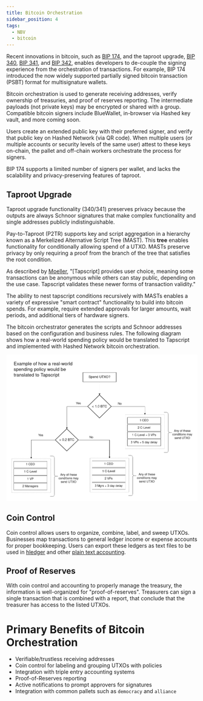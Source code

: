 ```yaml
---
title: Bitcoin Orchestration
sidebar_position: 4
tags:
  - NBV
  - bitcoin
---
```


<head>
  <title>Hashed Network Bitcoin Orchestration</title>
  <meta charSet="utf-8" />
  <meta property="og:image" content="https://docs.hashed.network/img/taproot-example.png" />
  <meta property="og:description" content="The bitcoin orchestrator generates the scripts and Schnoor addresses based on the configuration and business rules. The following diagram shows how a real-world spending policy would be translated to Tapscript and implemented with Hashed Network bitcoin orchestration." />
  <meta property="og:title" content="Hashed Network Bitcoin Orchestration" />
  <meta property="og:url" content="https://docs.hashed.network/docs/nbv" />
</head>

Recent innovations in bitcoin, such as [BIP 174](https://en.bitcoin.it/wiki/BIP_0174), and the taproot upgrade, [BIP 340](https://en.bitcoin.it/wiki/BIP_0340), [BIP 341](https://en.bitcoin.it/wiki/BIP_0341), and [BIP 342](https://en.bitcoin.it/wiki/BIP_0342), enables developers to de-couple the signing experience from the orchestration of transactions. For example, BIP 174 introduced the now widely supported partially signed bitcoin transaction (PSBT) format for multisignature wallets. 

Bitcoin orchestration is used to generate receiving addresses, verify ownership of treasuries, and proof of reserves reporting. The intermediate payloads (not private keys) may be encrypted or shared with a group. Compatible bitcoin signers include BlueWallet, in-browser via Hashed key vault, and more coming soon.

Users create an extended public key with their preferred signer, and verify that public key on Hashed Network (via QR code). When multiple users (or multiple accounts or security levels of the same user) attest to these keys on-chain, the pallet and off-chain workers orchestrate the process for signers. 

BIP 174 supports a limited number of signers per wallet, and lacks the scalability and privacy-preserving features of taproot.

## Taproot Upgrade
Taproot upgrade functionality (340/341) preserves privacy because the outputs are always Schnoor signatures that make complex functionality and single addresses publicly indistinguishable. 

Pay-to-Taproot (P2TR) supports key and script aggregation in a hierarchy known as a Merkelized Alternative Script Tree (MAST). This **tree** enables functionality for conditionally allowing spend of a UTXO. MASTs preserve privacy by only requiring a proof from the branch of the tree that satisfies the root condition.

As described by [Moeller](https://beincrypto.com/learn/taproot/), "[Tapscript] provides user choice, meaning some transactions can be anonymous while others can stay public, depending on the use case. Tapscript validates these newer forms of transaction validity."

The ability to nest tapscript conditions recursively with MASTs enables a variety of expressive "smart contract" functionality to build into bitcoin spends. For example, require extended approvals for larger amounts, wait periods, and additional tiers of hardware signers.

The bitcoin orchestrator generates the scripts and Schnoor addresses based on the configuration and business rules. The following diagram shows how a real-world spending policy would be translated to Tapscript and implemented with Hashed Network bitcoin orchestration. 

![image](taproot-example.png)

## Coin Control
Coin control allows users to organize, combine, label, and sweep UTXOs. Businesses map transactions to general ledger income or expense accounts for proper bookkeeping. Users can export these ledgers as text files to be used in [hledger](https://www.hledger.org) and other [plain text accounting](https://plaintextaccounting.org/).

## Proof of Reserves
With coin control and accounting to properly manage the treasury, the information is well-organized for "proof-of-reserves". Treasurers can sign a single transaction that is combined with a report, that conclude that the treasurer has access to the listed UTXOs.

# Primary Benefits of Bitcoin Orchestration
- Verifiable/trustless receiving addresses 
- Coin control for labeling and grouping UTXOs with policies
- Integration with triple entry accounting systems
- Proof-of-Reserves reporting
- Active notifications to prompt approvers for signatures
- Integration with common pallets such as `democracy` and `alliance`








